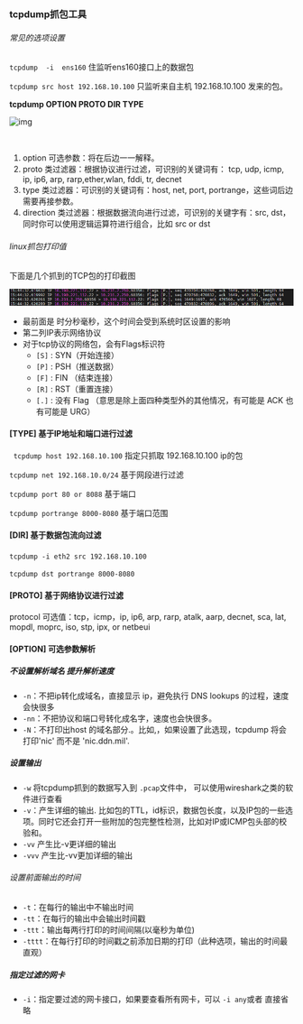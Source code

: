 ### tcpdump抓包工具

###### 常见的选项设置

`tcpdump  -i  ens160`  住监听ens160接口上的数据包

`tcpdump src host 192.168.10.100` 只监听来自主机 192.168.10.100 发来的包。

 **tcpdump  OPTION PROTO  DIR  TYPE**

![img](http://image.iswbm.com/20200628111325.png) 

​	  

1. option 可选参数：将在后边一一解释。
2. proto 类过滤器：根据协议进行过滤，可识别的关键词有： tcp, udp, icmp, ip, ip6, arp, rarp,ether,wlan, fddi, tr, decnet
3. type 类过滤器：可识别的关键词有：host, net, port, portrange，这些词后边需要再接参数。
4. direction 类过滤器：根据数据流向进行过滤，可识别的关键字有：src, dst，同时你可以使用逻辑运算符进行组合，比如 src or dst

###### linux抓包打印值

下面是几个抓到的TCP包的打印截图

![image-20220815154508593](tcpdump抓包工具.assets/image-20220815154508593.png) 

- 最前面是 时分秒毫秒，这个时间会受到系统时区设置的影响
- 第二列IP表示网络协议
- 对于tcp协议的网络包，会有Flags标识符
  - `[S]` : SYN（开始连接）
  - `[P]` : PSH（推送数据）
  - `[F]` : FIN （结束连接）
  - `[R]` : RST（重置连接）
  - `[.]` : 没有 Flag （意思是除上面四种类型外的其他情况，有可能是 ACK 也有可能是 URG）



#### [TYPE] 基于IP地址和端口进行过滤

` tcpdump host 192.168.10.100` 指定只抓取 192.168.10.100 ip的包

`tcpdump net 192.168.10.0/24`  基于网段进行过滤

`tcpdump port 80 or 8088`  基于端口

`tcpdump portrange 8000-8080` 基于端口范围

#### [DIR] 基于数据包流向过滤

`tcpdump -i eth2 src 192.168.10.100`   

`tcpdump dst portrange 8000-8080` 

#### [PROTO] 基于网络协议进行过滤

protocol 可选值：tcp，icmp，ip, ip6, arp, rarp, atalk, aarp, decnet, sca, lat, mopdl, moprc, iso, stp, ipx, or netbeui



#### [OPTION] 可选参数解析

##### 不设置解析域名 提升解析速度

- `-n`：不把ip转化成域名，直接显示 ip，避免执行 DNS lookups 的过程，速度会快很多
- `-nn`：不把协议和端口号转化成名字，速度也会快很多。
- `-N`：不打印出host 的域名部分.。比如,，如果设置了此选现，tcpdump 将会打印'nic' 而不是 'nic.ddn.mil'.

##### 设置输出

- `-w` 将tcpdump抓到的数据写入到 `.pcap`文件中， 可以使用wireshark之类的软件进行查看
- `-v`：产生详细的输出. 比如包的TTL，id标识，数据包长度，以及IP包的一些选项。同时它还会打开一些附加的包完整性检测，比如对IP或ICMP包头部的校验和。
- `-vv` 产生比-v更详细的输出
- `-vvv` 产生比-vv更加详细的输出

###### 设置前面输出的时间

- `-t`：在每行的输出中不输出时间
- `-tt`：在每行的输出中会输出时间戳
- `-ttt`：输出每两行打印的时间间隔(以毫秒为单位)
- `-tttt`：在每行打印的时间戳之前添加日期的打印（此种选项，输出的时间最直观）

##### 指定过滤的网卡

- `-i`：指定要过滤的网卡接口，如果要查看所有网卡，可以 `-i any`或者 直接省略



